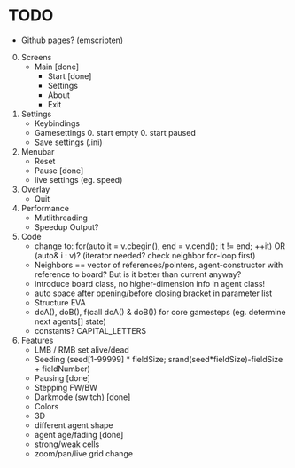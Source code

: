 # TODO
- Github pages? (emscripten)
0. Screens
    - Main [done]
      - Start [done]
      - Settings
      - About
      - Exit
0. Settings
    - Keybindings
    - Gamesettings
        0. start empty
        0. start paused
    - Save settings (.ini)
0. Menubar
    - Reset
    - Pause [done]
    - live settings (eg. speed)
0. Overlay
    - Quit
0. Performance
    - Mutlithreading
    - Speedup Output?
0. Code
    - change to: for(auto it = v.cbegin(), end = v.cend(); it != end; ++it) OR (auto& i : v)? (iterator needed? check neighbor for-loop first)
    - Neighbors == vector of references/pointers, agent-constructor with reference to board? But is it better than current anyway?
    - introduce board class, no higher-dimension info in agent class!
    - auto space after opening/before closing bracket in parameter list
    - Structure EVA 
    - doA(), doB(), f(call doA() & doB()) for core gamesteps (eg. determine next agents[] state)
    - constants? CAPITAL_LETTERS
0. Features
    - LMB / RMB set alive/dead
    - Seeding (seed[1-99999] * fieldSize; srand(seed*fieldSize)-fieldSize + fieldNumber)
    - Pausing [done]
    - Stepping FW/BW
    - Darkmode (switch) [done]
    - Colors
    - 3D
    - different agent shape
    - agent age/fading [done]
    - strong/weak cells
    - zoom/pan/live grid change
